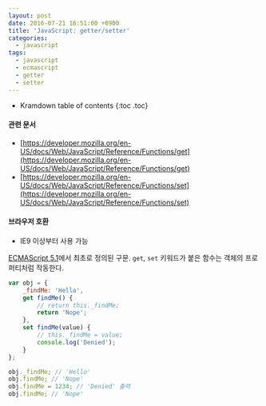```yaml
---
layout: post
date: 2016-07-21 16:51:00 +0900
title: 'JavaScript: getter/setter'
categories:
  - javascript
tags:
  - javascript
  - ecmascript
  - getter
  - setter
---
```


* Kramdown table of contents
{:toc .toc}

#### 관련 문서

- [https://developer.mozilla.org/en-US/docs/Web/JavaScript/Reference/Functions/get](https://developer.mozilla.org/en-US/docs/Web/JavaScript/Reference/Functions/get)
- [https://developer.mozilla.org/en-US/docs/Web/JavaScript/Reference/Functions/set](https://developer.mozilla.org/en-US/docs/Web/JavaScript/Reference/Functions/set)

#### 브라우저 호환

- IE9 이상부터 사용 가능

[ECMAScript 5.1](https://www.ecma-international.org/ecma-262/5.1/#sec-11.1.5)에서 최초로 정의된 구문. `get`, `set` 키워드가 붙은 함수는 객체의 프로퍼티처럼 작동한다.

```js
var obj = {
	_findMe: 'Hello',
	get findMe() {
		// return this._findMe;
		return 'Nope';
	},
	set findMe(value) {
		// this._findMe = value;
		console.log('Denied');
	}     
};

obj._findMe; // 'Hello'
obj.findMe; // 'Nope'
obj.findMe = 1234; // 'Denied' 출력
obj.findMe; // 'Nope'
```

